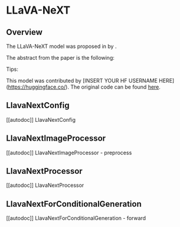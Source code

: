<!--Copyright 2024 The HuggingFace Team. All rights reserved.

Licensed under the Apache License, Version 2.0 (the "License"); you may not use this file except in compliance with
the License. You may obtain a copy of the License at

http://www.apache.org/licenses/LICENSE-2.0

Unless required by applicable law or agreed to in writing, software distributed under the License is distributed on
an "AS IS" BASIS, WITHOUT WARRANTIES OR CONDITIONS OF ANY KIND, either express or implied. See the License for the
specific language governing permissions and limitations under the License.

⚠️ Note that this file is in Markdown but contain specific syntax for our doc-builder (similar to MDX) that may not be
rendered properly in your Markdown viewer.

-->

# LLaVA-NeXT

## Overview

The LLaVA-NeXT model was proposed in [<INSERT PAPER NAME HERE>](<INSERT PAPER LINK HERE>) by <INSERT AUTHORS HERE>.
<INSERT SHORT SUMMARY HERE>

The abstract from the paper is the following:

*<INSERT PAPER ABSTRACT HERE>*

Tips:

<INSERT TIPS ABOUT MODEL HERE>

This model was contributed by [INSERT YOUR HF USERNAME HERE](https://huggingface.co/<INSERT YOUR HF USERNAME HERE>).
The original code can be found [here](<INSERT LINK TO GITHUB REPO HERE>).


## LlavaNextConfig

[[autodoc]] LlavaNextConfig

## LlavaNextImageProcessor

[[autodoc]] LlavaNextImageProcessor
    - preprocess

## LlavaNextProcessor

[[autodoc]] LlavaNextProcessor

## LlavaNextForConditionalGeneration

[[autodoc]] LlavaNextForConditionalGeneration
    - forward
